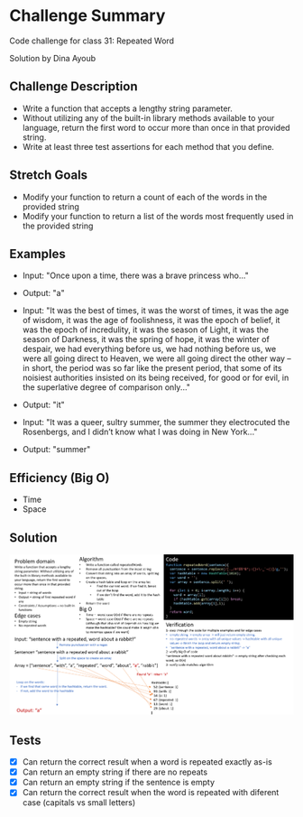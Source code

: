 # Challenge Summary

Code challenge for class 31: Repeated Word

Solution by Dina Ayoub

## Challenge Description

* Write a function that accepts a lengthy string parameter.
* Without utilizing any of the built-in library methods available to your language, return the first word to occur more than once in that provided string.
* Write at least three test assertions for each method that you define.

## Stretch Goals

* Modify your function to return a count of each of the words in the provided string
* Modify your function to return a list of the words most frequently used in the provided string

## Examples

* Input: "Once upon a time, there was a brave princess who..."
* Output: "a"

* Input: "It was the best of times, it was the worst of times, it was the age of wisdom, it was the age of foolishness, it was the epoch of belief, it was the epoch of incredulity, it was the season of Light, it was the season of Darkness, it was the spring of hope, it was the winter of despair, we had everything before us, we had nothing before us, we were all going direct to Heaven, we were all going direct the other way – in short, the period was so far like the present period, that some of its noisiest authorities insisted on its being received, for good or for evil, in the superlative degree of comparison only..."
* Output: "it"
* Input: "It was a queer, sultry summer, the summer they electrocuted the Rosenbergs, and I didn’t know what I was doing in New York..."
* Output: "summer"

## Efficiency (Big O)

* Time
* Space

## Solution

![UML](assets/uml.png)

## Tests

* [x] Can return the correct result when a word is repeated exactly as-is
* [x] Can return an empty string if there are no repeats
* [x] Can return an empty string if the sentence is empty
* [x] Can return the correct result when the word is repeated with diferent case (capitals vs small letters)
